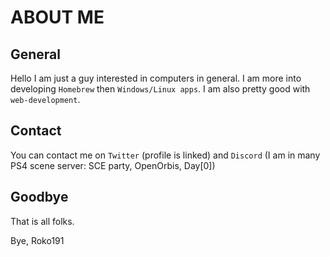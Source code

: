 # ABOUT ME

## General

Hello I am just a guy interested in computers in general. I am more into developing `Homebrew` then `Windows/Linux apps`. I am also pretty good with `web-development`. 

## Contact

You can contact me on `Twitter` (profile is linked) and `Discord` (I am in many PS4 scene server: SCE party, OpenOrbis, Day[0])

## Goodbye

That is all folks.

Bye,
Roko191
